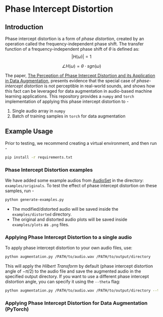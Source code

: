 # Phase Intercept Distortion

## Introduction

Phase intercept distortion is a form of *phase distortion*, created by an operation called the frequency-independent phase shift.
The transfer function of a frequency-independent phase shift of $\theta$ is defined as:
$$
|H(\omega)|= 1
$$

$$
\angle H(\omega) = \theta \cdot sgn(\omega)
$$

The paper, [The Perception of Phase Intercept Distortion and its Application in Data Augmentation](https://www.arxiv.org/abs/2506.14571), presents evidence that the special case of *phase-intercept distortion* is not perceptible in real-world sounds, and shows how this fact can be leveraged for data augmentation in audio-based machine learning applications.
This repository provides a `numpy` and `torch` implementation of applying this phase intercept distortion to -
1. Single audio array in `numpy`
2. Batch of training samples in `torch` for data augmentation

## Example Usage
Prior to testing, we recommend creating a virtual environment, and then run -
```bash
pip install -r requirements.txt
```
### Phase Intercept Distortion examples
We have added some example audios from [AudioSet](https://research.google.com/audioset/) in the directory: `examples/originals`.
To test the effect of phase intercept distortion on these samples, run -
```bash
python generate-examples.py
```
- The modified/distorted audio will be saved inside the `examples/distorted` directory.
- The original and distorted audio plots will be saved inside `examples/plots` as `.png` files.


### Applying Phase Intercept Distortion to a single audio
To apply phase intercept distortion to your own audio files, use:
```bash
python augmentation.py /PATH/to/audio.wav /PATH/to/output/directory
```

This will apply the *Hilbert Transform* by default (phase intercept distortion angle of $-\pi/2$) to the audio file and save the augmented audio in the specified output directory.
If you want to use a different phase intercept distortion angle, you can specify it using the `--theta` flag:
```bash
python augmentation.py /PATH/to/audio.wav /PATH/to/output/directory --theta <angle_in_radians>
```

### Applying Phase Intercept Distortion for Data Augmentation (PyTorch)
